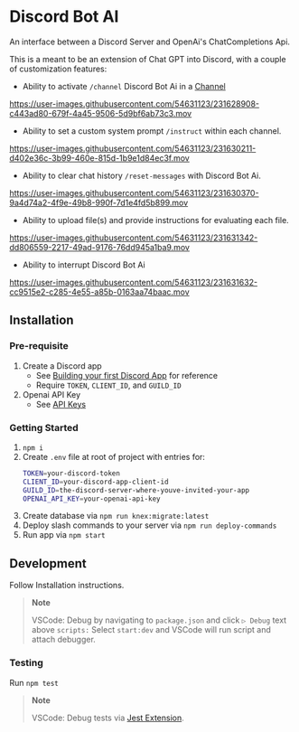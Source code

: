 # Discord Bot AI

An interface between a Discord Server and OpenAi's ChatCompletions Api.

This is a meant to be an extension of Chat GPT into Discord, with a couple of customization features:

- Ability to activate `/channel` Discord Bot Ai in a [Channel](https://discord.com/developers/docs/resources/channel)

https://user-images.githubusercontent.com/54631123/231628908-c443ad80-679f-4a45-9506-5d9bf6ab73c3.mov

- Ability to set a custom system prompt `/instruct` within each channel.

https://user-images.githubusercontent.com/54631123/231630211-d402e36c-3b99-460e-815d-1b9e1d84ec3f.mov

- Ability to clear chat history `/reset-messages` with Discord Bot Ai.

https://user-images.githubusercontent.com/54631123/231630370-9a4d74a2-4f9e-49b8-990f-7d1e4fd5b899.mov

- Ability to upload file(s) and provide instructions for evaluating each file.

https://user-images.githubusercontent.com/54631123/231631342-dd806559-2217-49ad-9176-76dd945a1ba9.mov

- Ability to interrupt Discord Bot Ai

https://user-images.githubusercontent.com/54631123/231631632-cc9515e2-c285-4e55-a85b-0163aa74baac.mov

## Installation

### Pre-requisite

1. Create a Discord app
   - See [Building your first Discord App](https://discord.com/developers/docs/getting-started) for reference
   - Require `TOKEN`, `CLIENT_ID`, and `GUILD_ID`
2. Openai API Key
   - See [API Keys](https://platform.openai.com/account/api-keys)

### Getting Started

1. `npm i`
2. Create `.env` file at root of project with entries for:
   ```bash
   TOKEN=your-discord-token
   CLIENT_ID=your-discord-app-client-id
   GUILD_ID=the-discord-server-where-youve-invited-your-app
   OPENAI_API_KEY=your-openai-api-key
   ```
3. Create database via `npm run knex:migrate:latest`
4. Deploy slash commands to your server via `npm run deploy-commands`
5. Run app via `npm start`

## Development

Follow Installation instructions.

> **Note**
>
> VSCode: Debug by navigating to `package.json` and click `▷ Debug` text above `scripts:`
> Select `start:dev` and VSCode will run script and attach debugger.

### Testing

Run `npm test`

> **Note**
>
> VSCode: Debug tests via [Jest Extension](https://marketplace.visualstudio.com/items?itemName=Orta.vscode-jest).

